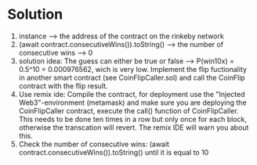 Solution
========

1. instance --> the address of the contract on the rinkeby network
2. (await contract.consecutiveWins()).toString() --> the number of consecutive wins --> 0
2. solution idea: The guess can either be true or false --> P(win10x) = 0.5^10 = 0.000976562, wich is very low. Implement the flip fuctionality in another smart contract (see CoinFlipCaller.sol) and call the CoinFlip contract with the flip result.
3. Use remix ide: Compile the contract, for deployment use the "Injected Web3"-environment (metamask) and make sure you are deploying the CoinFlipCaller contract, execute the call() function of CoinFlipCaller. This needs to be done ten times in a row but only once for each block, otherwise the transcation will revert. The remix IDE will warn you about this.
4. Check the number of consecutive wins: (await contract.consecutiveWins()).toString() until it is equal to 10